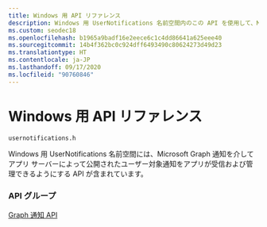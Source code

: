 ```yaml
---
title: Windows 用 API リファレンス
description: Windows 用 UserNotifications 名前空間内のこの API を使用して、Microsoft Graph 通知を介してアプリ サーバーによって公開されたユーザー通知を受信および管理します。
ms.custom: seodec18
ms.openlocfilehash: b1965a9badf16e2eece6c1c4dd86641a625eee40
ms.sourcegitcommit: 14b4f362bc0c924dff6493490c80624273d49d23
ms.translationtype: HT
ms.contentlocale: ja-JP
ms.lasthandoff: 09/17/2020
ms.locfileid: "90760846"
---
```

# <a name="api-reference-for-windows"></a>Windows 用 API リファレンス

```
usernotifications.h
```

Windows 用 UserNotifications 名前空間には、Microsoft Graph 通知を介してアプリ サーバーによって公開されたユーザー対象通知をアプリが受信および管理できるようにする API が含まれています。 

### <a name="api-groups"></a>API グループ

[Graph 通知 API](usernotifications/index.md)

